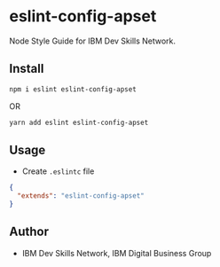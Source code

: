 # eslint-config-apset
Node Style Guide for IBM Dev Skills Network.

## Install

```bash
npm i eslint eslint-config-apset
```

OR

```bash
yarn add eslint eslint-config-apset
```

## Usage
* Create `.eslintc` file
```json
{
  "extends": "eslint-config-apset"
}
```

## Author
- IBM Dev Skills Network, IBM Digital Business Group

